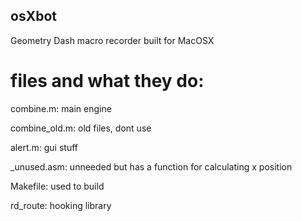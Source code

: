 ## osXbot
Geometry Dash macro recorder built for MacOSX
# files and what they do:
combine.m: main engine

combine_old.m: old files, dont use

alert.m: gui stuff

\_unused.asm: unneeded but has a function for calculating x position

Makefile: used to build

rd_route: hooking library